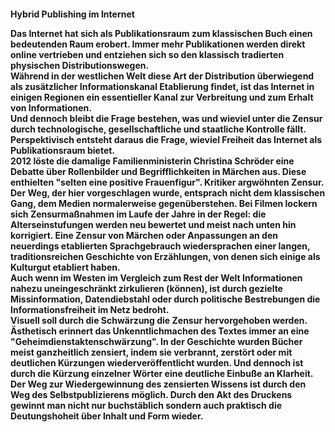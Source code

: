 <h4>Hybrid Publishing im Internet</4>


<p>Das Internet hat sich als Publikationsraum zum klassischen Buch einen bedeutenden Raum erobert. Immer mehr Publikationen werden direkt online vertrieben und entziehen sich so den klassisch tradierten physischen Distributionswegen.
<br>
Während in der westlichen Welt diese Art der Distribution überwiegend als zusätzlicher Informationskanal Etablierung findet, ist das Internet in einigen Regionen ein essentieller Kanal zur Verbreitung und zum Erhalt von Informationen.
<br>
Und dennoch bleibt die Frage bestehen, was und wieviel unter die Zensur durch technologische, gesellschaftliche und staatliche Kontrolle fällt. Perspektivisch entsteht daraus die Frage, wieviel Freiheit das Internet als Publikationsraum bietet.
<br>
2012 löste die damalige Familienministerin Christina Schröder eine Debatte über Rollenbilder und Begrifflichkeiten in Märchen aus. Diese enthielten "selten eine positive Frauenfigur". Kritiker argwöhnten Zensur.
<br>
Der Weg, der hier vorgeschlagen wurde, entsprach nicht dem klassischen Gang, dem Medien normalerweise gegenüberstehen. Bei Filmen lockern sich Zensurmaßnahmen im Laufe der Jahre in der Regel: die Alterseinstufungen werden neu bewertet und meist nach unten hin korrigiert. Eine Zensur von Märchen oder Anpassungen an den neuerdings etablierten Sprachgebrauch wiedersprachen einer langen, traditionsreichen Geschichte von Erzählungen, von denen sich einige als Kulturgut etabliert haben.
<br>
Auch wenn im Westen im Vergleich zum Rest der Welt Informationen nahezu uneingeschränkt zirkulieren (können), ist durch gezielte Missinformation, Datendiebstahl oder durch politische Bestrebungen die Informationsfreiheit im Netz bedroht.
<br>
Visuell soll durch die Schwärzung die Zensur hervorgehoben werden. Ästhetisch erinnert das Unkenntlichmachen des Textes immer an eine "Geheimdienstaktenschwärzung". In der Geschichte wurden Bücher meist ganzheitlich zensiert, indem sie verbrannt, zerstört oder mit deutlichen Kürzungen wiederveröffentlicht wurden. Und dennoch ist durch die Kürzung einzelner Wörter eine deutliche Einbuße an Klarheit. Der Weg zur Wiedergewinnung des zensierten Wissens ist durch den Weg des Selbstpublizierens möglich. Durch den Akt des Druckens gewinnt man nicht nur buchstäblich sondern auch praktisch die Deutungshoheit über Inhalt und Form wieder.

</p>
